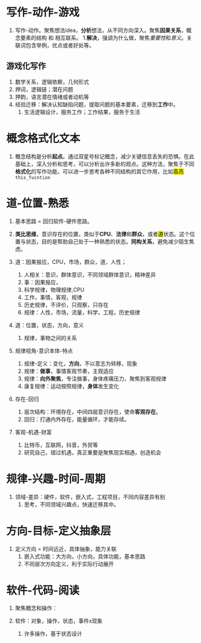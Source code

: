 # 写作-动作-游戏


1. 写作-动作。聚焦想法idea，**分析**想法，从不同方向深入。聚焦**因果关系**，概念要素的结构 和 相互联系。
    1.**解决**，强调为什么做，聚焦*重要性*和*意义*。关联词包含举例，优点或者好处等。



## 游戏化写作

1. 数学关系，逻辑依赖，几何形式
2. 押词，逻辑链；潜在问题
3. 押韵，语言潜在情绪或者动机等
4. 经验迁移：解决认知缺陷问题，提取问题的基本要素，迁移到**工作**中。
    1. 生活逻辑设计，服务工作；工作结果，服务于生活



# 概念格式化文本

1. 概念结构是分析**起点**。通过双星号标记概念，减少关键信息丢失的恐惧。在此基础上，深入分析和思考，可以分析出许多新的观点。这种方法，聚焦于不同**格式化**的写作功能，可以进一步思考各种不同结构的其它作用，比如<mark>高亮</mark> <code> this_fucntion</code>


# 道-位置-熟悉

1. 基本思路 = 回归软件-硬件思路。

2. **类比思维**，意识存在的位置，类似于**CPU**、**法律**和**群众**，或者<mark>道</mark>状态。这个位置与状态，目的是帮助自己处于一种熟悉的状态。**同构关系**，避免减少陌生焦虑。

3. 道：因果报应，CPU，市场，群众，道，人性；
    1. 人相关：意识，群体意识，不同领域群体意识，精神差异
    2. 事：因果报应，
    3. 科学规律，物理规律,CPU
    4. 工作，事情，客观，规律
    5. 历史规律，不评价，只观察，只存在
    6. 规律：人性，市场，流量，科学，工程，历史规律

4. 道：位置，状态，方向，意义
    1. 规律，事物之间的关系

5. 规律视角-意识本体-特点
    1. 规律-定义：变化，**方向**，不以意志为转移，现象
    2. 规律：**做事**，事情客观节奏，主观适应
    3. 规律：**向外聚焦**，专注做事，身体疼痛压力，聚焦到客观规律
    4. 康复规律：运动按照规律，**身体**发生变化

6. 存在-回归
    1. 层次结构：环境存在，中间四层意识存在，使命**客观存在**。
    2. 回归：打通内外存在，能量循环，才能存续。

7. 客观-机遇-财富
    1. 比特币，互联网，抖音，外贸等
    2. 研究自己，错过机遇，真正重要是聚焦现实相遇，创造机会
    
# 规律-兴趣-时间-周期

1. 领域-差异：硬件，软件，嵌入式，工程项目，不同内容差异有别
    1. 思考，不同领域兴趣点，快速迁移其中。

# 方向-目标-定义抽象层

1. 定义方向 = 时间远近，具体抽象，能力关联
    1. 嵌入式功能：大方向，小方向，具体功能，基本思路
    2. 不同层次方向定义，利于实际行动展开


# 软件-代码-阅读

1. 聚焦概念和操作： 

2. 软件：对象，操作，状态，事件x现象
    1. 许多操作，基于状态设计































    





